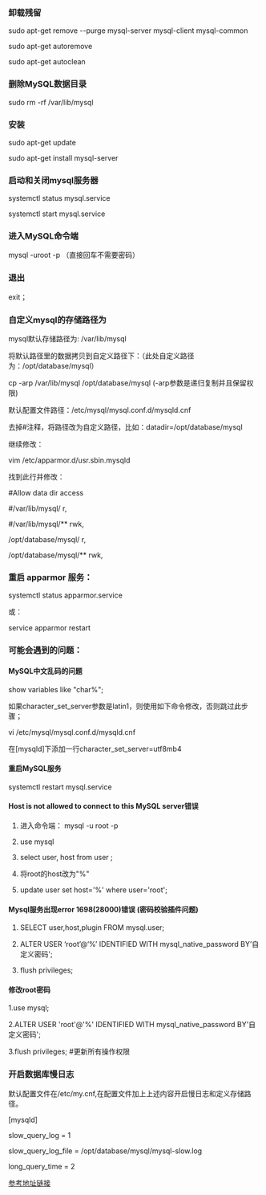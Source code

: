 ### 卸载残留

sudo apt-get remove --purge mysql-server mysql-client mysql-common

sudo apt-get autoremove

sudo apt-get autoclean

### 删除MySQL数据目录

sudo rm -rf /var/lib/mysql


### 安装

sudo apt-get update

sudo apt-get install mysql-server

### 启动和关闭mysql服务器

systemctl status mysql.service

systemctl start mysql.service


### 进入MySQL命令端

mysql -uroot -p （直接回车不需要密码）


### 退出

exit；

### 自定义mysql的存储路径为

mysql默认存储路径为: /var/lib/mysql

将默认路径里的数据拷贝到自定义路径下：（此处自定义路径为：/opt/database/mysql）

cp -arp /var/lib/mysql /opt/database/mysql (-arp参数是递归复制并且保留权限)


默认配置文件路径：/etc/mysql/mysql.conf.d/mysqld.cnf

去掉#注释，将路径改为自定义路径，比如：datadir=/opt/database/mysql

继续修改：

vim /etc/apparmor.d/usr.sbin.mysqld

找到此行并修改：

#Allow data dir access

  #/var/lib/mysql/ r,
  
  #/var/lib/mysql/** rwk,
  
  /opt/database/mysql/ r,
  
  /opt/database/mysql/** rwk,

### 重启 apparmor 服务：

systemctl status apparmor.service

或：

service apparmor restart


### 可能会遇到的问题：

#### MySQL中文乱码的问题

show variables like "char%";

如果character_set_server参数是latin1，则使用如下命令修改，否则跳过此步骤；

vi /etc/mysql/mysql.conf.d/mysqld.cnf

在[mysqld]下添加一行character_set_server=utf8mb4


#### 重启MySQL服务

systemctl restart mysql.service

#### Host is not allowed to connect to this MySQL server错误

1. 进入命令端： mysql -u root -p

2. use mysql

3. select user, host from user ;

4. 将root的host改为"%"

5. update user set host='%' where user='root';

#### Mysql服务出现error 1698(28000)错误 (密码校验插件问题)

1. SELECT user,host,plugin FROM mysql.user;

2. ALTER USER ‘root’@‘%’ IDENTIFIED WITH mysql_native_password BY’自定义密码';

3. flush privileges;

#### 修改root密码

1.use mysql;
 
2.ALTER USER 'root'@'%' IDENTIFIED WITH mysql_native_password BY'自定义密码';

3.flush privileges; #更新所有操作权限

### 开启数据库慢日志

默认配置文件在/etc/my.cnf,在配置文件加上上述内容开启慢日志和定义存储路径。

[mysqld]

slow_query_log = 1

slow_query_log_file = /opt/database/mysql/mysql-slow.log

long_query_time = 2


[参考地址链接](https://www.wake.wiki/archives/ubuntu1804-an-zhuang-mysql-shu-ju-ku)





